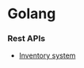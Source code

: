 # Golang


### Rest APIs

- [Inventory system](https://github.com/369geofreeman/golang_tutorials/blob/main/rest-apis/inventory-system/main.go)